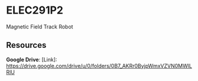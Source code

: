 # ELEC291P2
Magnetic Field Track Robot

## Resources
**Google Drive**: [Link]: https://drive.google.com/drive/u/0/folders/0B7_AKRr0ByjpWmxVZVN0MWlLRlU